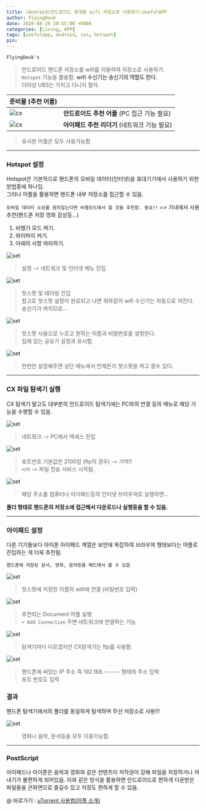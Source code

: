 ```yaml
---
title: (Android)안드로이드 휴대폰 wifi 저장소로 사용하기-UsefulAPP
author: FlyingDeuk
date: 2020-08-26 20:55:00 +0800
categories: [Living, APP]
tags: [usefulapp, android, ios, hotspot]
pin:
---
```


`FlyingDeuk's`
> 안드로이드 핸드폰 저장소를 wifi를 이용하여 저장소로 사용하기. <br>
`Hotspot` 기능을 활용함. __wifi 수신기는 송신기의 역할도 한다.__  <br>
더이상 UBS는 가지고 다니지 말자.

| 준비물 (추천 어플)           |                |
|:-------------------------|:-----------------|
| ![cx](/img/living/hotspot/cx.jpg)                               |__안드로이드 추천 어플__ (PC 접근 기능 필요)        |
| ![cx](/img/living/hotspot/document.jpg) |__아이패드 추천 리더기__ (네트워크 기능 필요) |

> 유사한 어플은 모두 사용가능함

-----

### Hotspot 설정
Hotspot은 기본적으로 핸드폰의 모바일 데이터(인터넷)을 휴대기기에서 사용하기 위한 방법중에 하나임. <br>
그러나 어플을 활용하면 핸드폰 내부 저장소를 접근할 수 있음.  <br>

`모바일 데이터 소모를 원치않는다면 비행모드에서 할 것을 추천함. 중요!!` => 기내에서 사용추천(핸드폰 저장 영화 감상등...)


1. 비행기 모드 켜기.
2. 와이파이 켜기.
3. 아래의 사항 따라하기.

![set](/img/living/hotspot/phone_hotspot_menu.jpg)
> 설정 -> 네트워크 및 인터넷 메뉴 진입

![set](/img/living/hotspot/phone_hotspot_menu1.jpg)
> 핫스팟 및 테더링 진입 <br>
참고로 핫스팟 설정이 완료되고 나면 위와같이 wifi 수신기는 자동으로 꺼진다. 송신기가 켜지므로...


![set](/img/living/hotspot/phone_hotspot_ps.jpg)
>핫스팟 사용으로 누르고 뭔하는 이름과 비밀번호를 설정한다. <br>
집에 있는 공유기 설정과 유사함.

![set](/img/living/hotspot/phone_hotspot.jpg)
>한번만 설정해주면 상단 메뉴에서 언제든지 핫스팟을 켜고 끌수 있다.

-----

### CX 파일 탐색기 실행
CX 탐색기 말고도 대부분의 안드로이드 탐색기에는 PC와의 연결 등의 메뉴로 해당 기능을 수행할 수 있음.

![set](/img/living/hotspot/cx1.jpg)
>네트워크 -> PC에서 액세스 진입

![set](/img/living/hotspot/cx2.jpg)
>포트번호 기본값은 2100임 (ftp의 경우) -> 기억!! <br>
`시작` -> 파일 전송 서비스 시작됨.

![set](/img/living/hotspot/cx3.jpg)
>해당 주소를 컴퓨터나 아이패드등의 인터넷 브라우져로 실행하면... <br>

__폴더 형태로 핸드폰의 저장소에 접근해서 다운로드나 실행등을 할 수 있음.__


-------


### 아이패드 설정
다른 기기들보다 아이폰 아이패드 계열은 보안에 복잡하여 브라우져 형태보다는 어플로 진입하는 게 더욱 추천됨.

`핸드폰에 저장된 문서, 영화, 음악등을 패드에서 볼 수 있음`

![set](/img/living/hotspot/ipad_wifi.jpg)
>핫스팟에 저장한 이름의 wifi에 연결 (비밀번호 입력)

![set](/img/living/hotspot/ipad_add.jpg)
> 추천되는 Document 어플 실행 <br>
`+ Add Connection` 주변 네트워크에 연결하는 기능

![set](/img/living/hotspot/ipad_ftp.jpg)
>탐색기마다 다르겠지만 CX탐색기는 ftp를 사용함.

![set](/img/living/hotspot/ipad_adress.jpg)
>핸드폰에 써있는 IP 주소 즉 192.168.---.--- 형태의 주소 입력 <br>
포트 번호도 입력

### 결과
핸드폰 탐색기에서의 폴더를 동일하게 탐색하며 무선 저장소로 사용!!!

![set](/img/living/hotspot/result.jpg)
>영화나 음악, 문서등을 모두 이용가능함.

----

### PostScript
아이패드나 아이폰은 음악과 영화와 같은 컨텐츠이 저작권이 강해 파일을 저장하거나 꺼내기가 불편하게 되어있음. 이와 같은 방식을 활용하면 안드로이드로 편하게 다운받은 파일들을 큰화면으로 즐길수 있고 저장도 편하게 할 수 있음.

@ 바로가기 : [uTorrent 사용법(어플 소개)](/posts/UsingUTorrent/)
